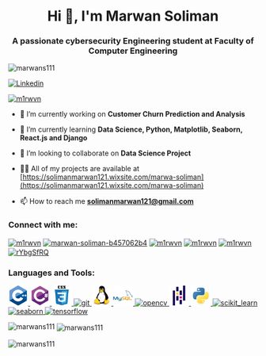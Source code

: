 <h1 align="center">Hi 👋, I'm Marwan Soliman</h1>
<h3 align="center">A passionate cybersecurity Engineering student at Faculty of Computer Engineering</h3>

<p align="left"> <img src="https://komarev.com/ghpvc/?username=marwans111&label=Profile%20views&color=0e75b6&style=flat" alt="marwans111" /> </p>

<p align="left"> <a href="https://github.com/ryo-ma/github-profile-trophy"><img src="https://github-profile-trophy.vercel.app/?username=marwans111" alt="Linkedin" /></a> </p>

<p align="left"> <a href="https://www.linkedin.com/in/marwan-soliman-b457062b4/" target="blank"><img src="https://img.shields.io/twitter/follow/m1rwvn?logo=twitter&style=for-the-badge" alt="m1rwvn" /></a> </p>

- 🔭 I’m currently working on **Customer Churn Prediction and Analysis**

- 🌱 I’m currently learning **Data Science, Python, Matplotlib, Seaborn, React.js and Django**

- 👯 I’m looking to collaborate on **Data Science Project**

- 👨‍💻 All of my projects are available at [https://solimanmarwan121.wixsite.com/marwa-soliman](https://solimanmarwan121.wixsite.com/marwa-soliman)

- 📫 How to reach me **solimanmarwan121@gmail.com**

<h3 align="left">Connect with me:</h3>
<p align="left">
<a href="https://twitter.com/m1rwvn" target="blank"><img align="center" src="https://raw.githubusercontent.com/rahuldkjain/github-profile-readme-generator/master/src/images/icons/Social/twitter.svg" alt="m1rwvn" height="30" width="40" /></a>
<a href="https://linkedin.com/in/marwan-soliman-b457062b4" target="blank"><img align="center" src="https://raw.githubusercontent.com/rahuldkjain/github-profile-readme-generator/master/src/images/icons/Social/linked-in-alt.svg" alt="marwan-soliman-b457062b4" height="30" width="40" /></a>
<a href="https://kaggle.com/m1rwvn" target="blank"><img align="center" src="https://raw.githubusercontent.com/rahuldkjain/github-profile-readme-generator/master/src/images/icons/Social/kaggle.svg" alt="m1rwvn" height="30" width="40" /></a>
<a href="https://fb.com/m1rwvn" target="blank"><img align="center" src="https://raw.githubusercontent.com/rahuldkjain/github-profile-readme-generator/master/src/images/icons/Social/facebook.svg" alt="m1rwvn" height="30" width="40" /></a>
<a href="https://instagram.com/m1rwvn" target="blank"><img align="center" src="https://raw.githubusercontent.com/rahuldkjain/github-profile-readme-generator/master/src/images/icons/Social/instagram.svg" alt="m1rwvn" height="30" width="40" /></a>
<a href="https://discord.gg/rYbgSfRQ" target="blank"><img align="center" src="https://raw.githubusercontent.com/rahuldkjain/github-profile-readme-generator/master/src/images/icons/Social/discord.svg" alt="rYbgSfRQ" height="30" width="40" /></a>
</p>

<h3 align="left">Languages and Tools:</h3>
<p align="left"> <a href="https://www.w3schools.com/cpp/" target="_blank" rel="noreferrer"> <img src="https://raw.githubusercontent.com/devicons/devicon/master/icons/cplusplus/cplusplus-original.svg" alt="cplusplus" width="40" height="40"/> </a> <a href="https://www.w3schools.com/cs/" target="_blank" rel="noreferrer"> <img src="https://raw.githubusercontent.com/devicons/devicon/master/icons/csharp/csharp-original.svg" alt="csharp" width="40" height="40"/> </a> <a href="https://www.w3schools.com/css/" target="_blank" rel="noreferrer"> <img src="https://raw.githubusercontent.com/devicons/devicon/master/icons/css3/css3-original-wordmark.svg" alt="css3" width="40" height="40"/> </a> <a href="https://git-scm.com/" target="_blank" rel="noreferrer"> <img src="https://www.vectorlogo.zone/logos/git-scm/git-scm-icon.svg" alt="git" width="40" height="40"/> </a> <a href="https://www.linux.org/" target="_blank" rel="noreferrer"> <img src="https://raw.githubusercontent.com/devicons/devicon/master/icons/linux/linux-original.svg" alt="linux" width="40" height="40"/> </a> <a href="https://www.mysql.com/" target="_blank" rel="noreferrer"> <img src="https://raw.githubusercontent.com/devicons/devicon/master/icons/mysql/mysql-original-wordmark.svg" alt="mysql" width="40" height="40"/> </a> <a href="https://opencv.org/" target="_blank" rel="noreferrer"> <img src="https://www.vectorlogo.zone/logos/opencv/opencv-icon.svg" alt="opencv" width="40" height="40"/> </a> <a href="https://pandas.pydata.org/" target="_blank" rel="noreferrer"> <img src="https://raw.githubusercontent.com/devicons/devicon/2ae2a900d2f041da66e950e4d48052658d850630/icons/pandas/pandas-original.svg" alt="pandas" width="40" height="40"/> </a> <a href="https://www.python.org" target="_blank" rel="noreferrer"> <img src="https://raw.githubusercontent.com/devicons/devicon/master/icons/python/python-original.svg" alt="python" width="40" height="40"/> </a> <a href="https://scikit-learn.org/" target="_blank" rel="noreferrer"> <img src="https://upload.wikimedia.org/wikipedia/commons/0/05/Scikit_learn_logo_small.svg" alt="scikit_learn" width="40" height="40"/> </a> <a href="https://seaborn.pydata.org/" target="_blank" rel="noreferrer"> <img src="https://seaborn.pydata.org/_images/logo-mark-lightbg.svg" alt="seaborn" width="40" height="40"/> </a> <a href="https://www.tensorflow.org" target="_blank" rel="noreferrer"> <img src="https://www.vectorlogo.zone/logos/tensorflow/tensorflow-icon.svg" alt="tensorflow" width="40" height="40"/> </a> </p>

<p><img align="left" src="https://github-readme-stats.vercel.app/api/top-langs?username=marwans111&show_icons=true&locale=en&layout=compact" alt="marwans111" /></p>

<p>&nbsp;<img align="center" src="https://github-readme-stats.vercel.app/api?username=marwans111&show_icons=true&locale=en" alt="marwans111" /></p>

<p><img align="center" src="https://github-readme-streak-stats.herokuapp.com/?user=marwans111&" alt="marwans111" /></p>
